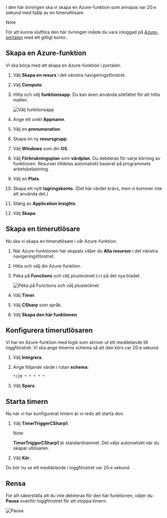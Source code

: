 I den här övningen ska vi skapa en Azure-funktion som anropas var 20:e sekund med hjälp av en timerutlösare.

> [!NOTE] 
> För att kunna slutföra den här övningen måste du vara inloggad på [Azure-portalen](https://portal.azure.com/) med ett giltigt konto.

## <a name="create-an-azure-function"></a>Skapa en Azure-funktion

Vi ska börja med att skapa en Azure-funktion i portalen.

1. Välj **Skapa en resurs** i det vänstra navigeringsfönstret.

1. Välj **Compute**.

1. Hitta och välj **funktionsapp**. Du kan även använda sökfältet för att hitta mallen.

    ![Välj funktionsapp](../media/4-click-function-app.png)

1. Ange ett unikt **Appnamn**.

1. Välj en **prenumeration**.

1. Skapa en ny **resursgrupp**.

1. Välj **Windows** som din **OS**.

1. Välj **Förbrukningsplan** som **värdplan**. Du debiteras för varje körning av funktionen. Resurser tilldelas automatiskt baserat på programmets arbetsbelastning.

1. Välj en **Plats**.

1. Skapa ett nytt **lagringskonto**. (Det här värdet krävs, men vi kommer inte att använda det.)

1. Stäng av **Application Insights**.

1. Välj **Skapa**.

## <a name="create-a-timer-trigger"></a>Skapa en timerutlösare

Nu ska vi skapa en timerutlösare i vår Azure-funktion.

1. När Azure-funktionen har skapats väljer du **Alla resurser** i det vänstra navigeringsfönstret.

1. Hitta och välj din Azure-funktion.

1. Peka på **Functions** och välj plustecknet (+) på det nya bladet.

    ![Peka på Functions och välj plustecknet](../media/4-hover-function.png)

1. Välj **Timer**.

1. Välj **CSharp** som språk.

1. Välj **Skapa den här funktionen**.

## <a name="configure-the-timer-trigger"></a>Konfigurera timerutlösaren

Vi har en Azure-funktion med logik som skriver ut ett meddelande till loggfönstret. Vi ska ange timerns schema så att den körs var 20:e sekund.

1. Välj **Integrera**.

1. Ange följande värde i rutan **schema**:

    ```
    */20 * * * * *
    ```

1. Välj **Spara**.

## <a name="start-the-timer"></a>Starta timern

Nu när vi har konfigurerat timern är vi redo att starta den.

1. Välj **TimerTriggerCSharp1**. 

    > [!NOTE]
    > **TimerTriggerCSharp1** är standardnamnet. Det väljs automatiskt när du skapar utlösaren.

1. Välj **Kör**. 

Du bör nu se ett meddelande i loggfönstret var 20:e sekund.

## <a name="clean-up"></a>Rensa

För att säkerställa att du inte debiteras för den här funktionen, väljer du **Pausa** ovanför loggfönstret för att stoppa timern.

![Pausa](../media/4-pause-timer.png)


